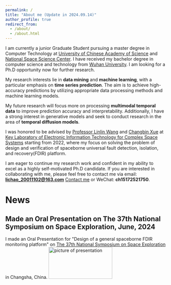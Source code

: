 ```yaml
---
permalink: /
title: "About me (Update in 2024.09.14)"
author_profile: true
redirect_from: 
  - /about/
  - /about.html
---
```


I am currently a junior Graduate Student pursuing a master degree in Computer Technology at [University of Chinese Academy of Science](https://english.ucas.ac.cn/) and [National Space Science Center](http://english.nssc.cas.cn/). I have received my bachelor degree in computer science and technology from [Wuhan University](https://en.whu.edu.cn/). I am looking for a Ph.D opportunity now for further research.

My research interests lie in **data mining** and **machine learning**, with a particular emphasis on **time series prediction**. The aim is to achieve high-accuracy predictions by utilizing appropriate data processing methods and machine learning models.

My future research will focus more on processing **multimodal temporal data** to improve prediction accuracy and interpretability. Additionally, I have a strong interest in generative models and seek to conduct research in the area of **temporal diffusion models**.

I was honored to be advised by [Professor Linlin Wang](https://people.ucas.edu.cn/~wanglinlin) and [Changbin Xue](https://people.ucas.edu.cn/~xuechangbin) at [Key Laboratory of Electronic Information Technology for Complex Space Systems](https://www.nssc.cas.cn/gjzdsys2015/seit/) starting from 2022, where my focus on solving the problem of design and verification of spaceborne universal fault detection, isolation, and recovery(FDIR) platform.

I am eager to continue my research work and confident in my ability to excel as a highly self-motivated Ph.D candidate. If you are interested in collaborating with me, please feel free to contact me via email: **lichao_20011102@163.com** [Contact me](mailto:lichao_20011102@163.com) or WeChat: **ch15172521750**.



# News
## Made an Oral Presentation on The 37th National Symposium on Space Exploration, June, 2024

I made an Oral Presentation for "Design of a general spaceborne FDIR monitoring platform" on [The 37th National Symposium on Space Exploration](https://cssr.kejie.org.cn/meeting/37QGKJTCH/) in Changsha, China.
<img src="images/conference.jpg" alt="picture of presentation" width="200" height="100">

